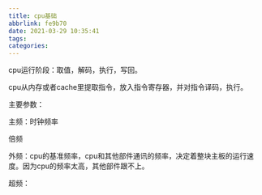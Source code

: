 ```yaml
---
title: cpu基础
abbrlink: fe9b70
date: 2021-03-29 10:35:41
tags:
categories:
---
```


cpu运行阶段：取值，解码，执行，写回。

cpu从内存或者cache里提取指令，放入指令寄存器，并对指令译码，执行。

主要参数：

主频：时钟频率

倍频

外频：cpu的基准频率，cpu和其他部件通讯的频率，决定着整块主板的运行速度。因为cpu的频率太高，其他部件跟不上。

超频：